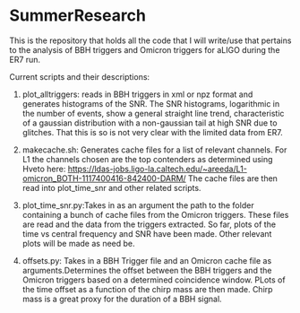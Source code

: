 # SummerResearch

This is the repository that holds all the code that I will write/use that
pertains to the analysis of BBH triggers and Omicron triggers for aLIGO during
the ER7 run.

Current scripts and their descriptions:
  1. plot_alltriggers: reads in BBH triggers in xml or npz format and generates
     histograms of the SNR. The SNR histograms, logarithmic in the number of 
     events, show a general straight line trend, characteristic of a gaussian 
     distribution with a non-gaussian tail at high SNR due to glitches. That
     this is so is not very clear with the limited data from ER7.
  
  2. makecache.sh: Generates cache files for a list of relevant channels. For L1
     the channels chosen are the top contenders as determined using Hveto here:
     https://ldas-jobs.ligo-la.caltech.edu/~areeda/L1-omicron_BOTH-1117400416-842400-DARM/
     The cache files are then read into plot_time_snr and other related scripts.

  3. plot_time_snr.py:Takes in as an argument the path to the folder containing
     a bunch of cache files from the Omicron triggers. These files are read and
     the data from the triggers extracted. So far, plots of the time vs central 
     frequency and SNR have been made. Other relevant plots will be made as need
     be.

  4. offsets.py: Takes in a BBH Trigger file and an Omicron cache file as
     arguments.Determines the offset between the BBH triggers and the Omicron 
     triggers based on a determined coincidence window. PLots of the time offset
     as a function of the chirp mass are then made. Chirp mass is a great proxy 
     for the duration of a BBH signal.


